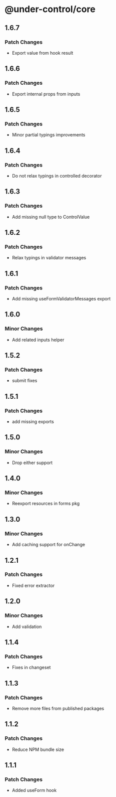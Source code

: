 # @under-control/core

## 1.6.7

### Patch Changes

- Export value from hook result

## 1.6.6

### Patch Changes

- Export internal props from inputs

## 1.6.5

### Patch Changes

- Minor partial typings improvements

## 1.6.4

### Patch Changes

- Do not relax typings in controlled decorator

## 1.6.3

### Patch Changes

- Add missing null type to ControlValue

## 1.6.2

### Patch Changes

- Relax typings in validator messages

## 1.6.1

### Patch Changes

- Add missing useFormValidatorMessages export

## 1.6.0

### Minor Changes

- Add related inputs helper

## 1.5.2

### Patch Changes

- submit fixes

## 1.5.1

### Patch Changes

- add missing exports

## 1.5.0

### Minor Changes

- Drop either support

## 1.4.0

### Minor Changes

- Reexport resources in forms pkg

## 1.3.0

### Minor Changes

- Add caching support for onChange

## 1.2.1

### Patch Changes

- Fixed error extractor

## 1.2.0

### Minor Changes

- Add validation

## 1.1.4

### Patch Changes

- Fixes in changeset

## 1.1.3

### Patch Changes

- Remove more files from published packages

## 1.1.2

### Patch Changes

- Reduce NPM bundle size

## 1.1.1

### Patch Changes

- Added useForm hook
